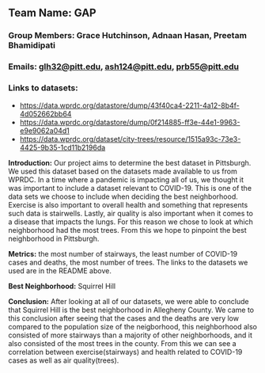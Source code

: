 ## Team Name: GAP

### Group Members: Grace Hutchinson, Adnaan Hasan, Preetam Bhamidipati

### Emails: glh32@pitt.edu, ash124@pitt.edu, prb55@pitt.edu

### Links to datasets:
- https://data.wprdc.org/datastore/dump/43f40ca4-2211-4a12-8b4f-4d052662bb64
- https://data.wprdc.org/datastore/dump/0f214885-ff3e-44e1-9963-e9e9062a04d1
- https://data.wprdc.org/dataset/city-trees/resource/1515a93c-73e3-4425-9b35-1cd11b2196da

**Introduction:** Our project aims to determine the best dataset in Pittsburgh. We used this dataset based on the datasets made available to us from WPRDC. In a time where a pandemic is impacting all of us, we thought it was important to include a dataset relevant to COVID-19. This is one of the data sets we choose to include when deciding the best neighborhood. Exercise is also important to overall health and something that represents such data is stairwells. Lastly, air quality is also important when it comes to a disease that impacts the lungs. For this reason we chose to look at which neighborhood had the most trees. From this we hope to pinpoint the best neighborhood in Pittsburgh.

**Metrics:** the most number of stairways, the least number of COVID-19 cases and deaths, the most number of trees. The links to the datasets we used are in the README above. 

**Best Neighborhood:** Squirrel Hill

**Conclusion:** After looking at all of our datasets, we were able to conclude that Squirrel Hill is the best neighborhood in Allegheny County. We came to this conclusion after seeing that the cases and the deaths are very low compared to the population size of the neigborhood, this neighborhood also consisted of more stairways than a majority of other neighborhoods, and it also consisted of the most trees in the county. From this we can see a correlation between exercise(stairways) and health related to COVID-19 cases as well as air quality(trees). 